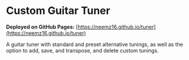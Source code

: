 # Custom Guitar Tuner
**Deployed on GitHub Pages:** [https://neemz16.github.io/tuner](https://neemz16.github.io/tuner)

A guitar tuner with standard and preset alternative tunings, as well as the option to add, save, and transpose, and delete custom tunings.
